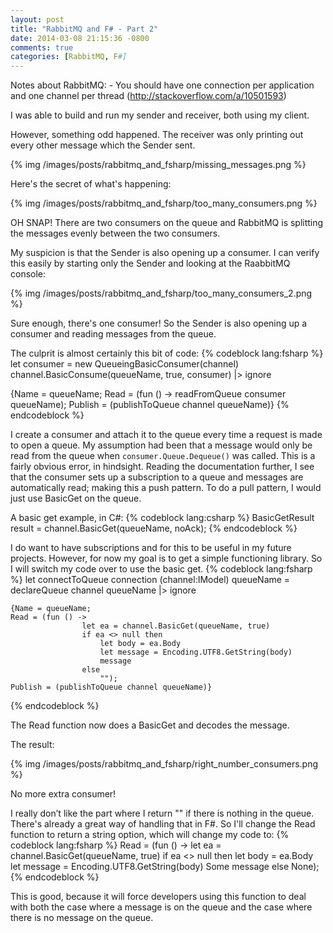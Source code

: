```yaml
---
layout: post
title: "RabbitMQ and F# - Part 2"
date: 2014-03-08 21:15:36 -0800
comments: true
categories: [RabbitMQ, F#]
---
```


Notes about RabbitMQ:
	- You should have one connection per application and one channel per thread (http://stackoverflow.com/a/10501593)

I was able to build and run my sender and receiver, both using my client.

However, something odd happened.  The receiver was only printing out every other message which the Sender sent.

<!-- more -->

{% img /images/posts/rabbitmq_and_fsharp/missing_messages.png %}

Here's the secret of what's happening:

{% img /images/posts/rabbitmq_and_fsharp/too_many_consumers.png %}

OH SNAP!  There are two consumers on the queue and RabbitMQ is splitting the messages evenly between the two consumers.

My suspicion is that the Sender is also opening up a consumer.  I can verify this easily by starting only the Sender and looking at the RaabbitMQ console:

{% img /images/posts/rabbitmq_and_fsharp/too_many_consumers_2.png %}

Sure enough, there's one consumer!  So the Sender is also opening up a consumer and reading messages from the queue.

The culprit is almost certainly this bit of code:
{% codeblock lang:fsharp %}
let consumer = new QueueingBasicConsumer(channel) 
channel.BasicConsume(queueName, true, consumer) |> ignore

{Name = queueName; 
Read = (fun () -> readFromQueue consumer queueName); 
Publish = (publishToQueue channel queueName)}
{% endcodeblock %}

I create a consumer and attach it to the queue every time a request is made to open a queue.  My assumption had been that a message would only be read from the queue when `consumer.Queue.Dequeue()` was called.  This is a fairly obvious error, in hindsight.  Reading the documentation further, I see that the consumer sets up a subscription to a queue and messages are automatically read; making this a push pattern.  To do a pull pattern, I would just use BasicGet on the queue.
 
A basic get example, in C#:
{% codeblock lang:csharp %}
BasicGetResult result = channel.BasicGet(queueName, noAck);
{% endcodeblock %}

I do want to have subscriptions and for this to be useful in my future projects.  However, for now my goal is to get a simple functioning library.  So I will switch my code over to use the basic get.
{% codeblock lang:fsharp %}
let connectToQueue connection (channel:IModel) queueName =           
    declareQueue channel queueName |> ignore

    {Name = queueName; 
    Read = (fun () -> 
                    let ea = channel.BasicGet(queueName, true)
                    if ea <> null then
                        let body = ea.Body
                        let message = Encoding.UTF8.GetString(body)
                        message
                    else
                        ""); 
    Publish = (publishToQueue channel queueName)}
{% endcodeblock %}

The Read function now does a BasicGet and decodes the message.

The result:

{% img /images/posts/rabbitmq_and_fsharp/right_number_consumers.png %}

No more extra consumer!

I really don’t like the part where I return "" if there is nothing in the queue.  There's already a great way of handling that in F#.  So I'll change the Read function to return a string option, which will change my code to:
{% codeblock lang:fsharp %}
Read = (fun () -> 
                let ea = channel.BasicGet(queueName, true)
                if ea <> null then
                    let body = ea.Body
                    let message = Encoding.UTF8.GetString(body)
                    Some message
                else
                    None);
{% endcodeblock %}

This is good, because it will force developers using this function to deal with both the case where a message is on the queue and the case where there is no message on the queue.
